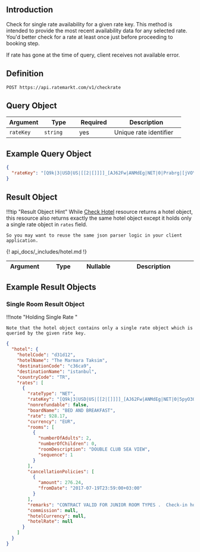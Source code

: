## Introduction

Check for single rate availability for a given rate key. This method is intended to provide the most recent availability data for any selected rate. You'd better check for a rate at least once just before proceeding to booking step.

If rate has gone at the time of query, client receives not available error.

## Definition

```
POST https://api.ratemarkt.com/v1/checkrate
```

## Query Object

<table>
    <colgroup>
        <col width="20%">
        <col width="20%">
        <col width="20%">
        <col width="40%">
    </colgroup>
    <thead>
        <tr>
            <th>Argument</th>
            <th>Type</th>
            <th>Required</th>
            <th width="33%">Description</th>
        </tr>
    </thead>
    <tbody>
        <tr>
            <td><code>rateKey</code></td>
            <td><code>string</code></td>
            <td>yes</td>
            <td>Unique rate identifier</td>
        </tr>
    </tbody>
</table>

## Example Query Object

```json
{
  "rateKey": "[Q9k|3|USD|US|[[2|[]]]]_[AJ62Fw|ANMdEg|NET|0|Prabrg|[jVOYrg|2|0]]"
}
```
## Result Object


!!!tip "Result Object Hint"
    While [Check Hotel][1] resource returns a hotel object, this resource also returns exactly the same hotel object except it holds only a single rate object in `rates` field.

    So you may want to reuse the same json parser logic in your client application.

[1]: /api_docs/check_hotel.md

<table>
    <colgroup>
        <col width="20%">
        <col width="25%">
        <col width="5%">
        <col width="50%">
    </colgroup>
    <thead>
        <tr>
            <th>Argument</th>
            <th>Type</th>
            <th>Nullable</th>
            <th width="33%">Description</th>
        </tr>
    </thead>
    <tbody>
        {! api_docs/_includes/hotel.md !}
    </tbody>
</table>

## Example Result Objects

### Single Room Result Object

!!!note "Holding Single Rate "

    Note that the hotel object contains only a single rate object which is queried by the given rate key.

```json
{
  "hotel": {
    "hotelCode": "d31d12",
    "hotelName": "The Marmara Taksim",
    "destinationCode": "c36ca9",
    "destinationName": "istanbul",
    "countryCode": "TR",
    "rates": [
      {
        "rateType": "NET",
        "rateKey": "[Q9k|3|USD|US|[[2|[]]]]_[AJ62Fw|ANMdEg|NET|0|5pyO3Q|[VaYabg|2|0]]",
        "nonrefundable": false,
        "boardName": "BED AND BREAKFAST",
        "rate": 928.17,
        "currency": "EUR",
        "rooms": [
          {
            "numberOfAdults": 2,
            "numberOfChildren": 0,
            "roomDescription": "DOUBLE CLUB SEA VIEW",
            "sequence": 1
          }
        ],
        "cancellationPolicies": [
          {
            "amount": 276.24,
            "fromDate": "2017-07-19T23:59:00+03:00"
          }
        ],
        "remarks": "CONTRACT VALID FOR JUNIOR ROOM TYPES .  Check-in hour 15:00 - .",
        "commission": null,
        "hotelCurrency": null,
        "hotelRate": null
      }
    ]
  }
}
```
